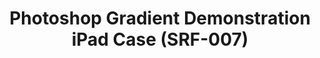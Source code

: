 ---
inv_num: 2014-009
add_credit: Cory Arcangel for Arcangel Surfware
url: 2014-009-photoshop-gradient-demonstration-ipad-case-srf-007
title: Photoshop Gradient Demonstration iPad Case (SRF-007)
year: '2014'
display_year: '2014'
medium: iPad Case
dims: Ipad 2/3/4
pitch: Plastic iPad case printed with an image from the Photoshop Gradient Demonstration
  series.
ps:
live_url:
youtube:
related_code:
subheading:
download:
commission:
related:
layout: things-i-made
---